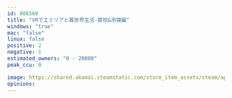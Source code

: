 ```yaml
---
id: 806560
title: "VRでエミリアと異世界生活-膝枕&添寝編"
windows: "true"
mac: "false"
linux: false
positive: 2
negative: 1
estimated_owners: "0 - 20000"
peak_ccu: 0

image: https://shared.akamai.steamstatic.com/store_item_assets/steam/apps/806560/header.jpg?t=1560505650
opinions:
---
```

